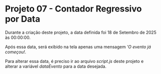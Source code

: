 # Projeto 07 - Contador Regressivo por Data

Durante a criação deste projeto, a data definida foi 18 de Setembro de 2025 às 00:00:00.

Após essa data, será exibido na tela apenas uma mensagem _'O evento já começou!_.

Para alterar essa data, é preciso ir ao arquivo *script.js* deste projeto e alterar a variável *dataEvento* para a data desejada.